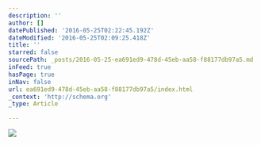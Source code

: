 ```yaml
---
description: ''
author: []
datePublished: '2016-05-25T02:22:45.192Z'
dateModified: '2016-05-25T02:09:25.418Z'
title: ''
starred: false
sourcePath: _posts/2016-05-25-ea691ed9-478d-45eb-aa58-f88177db97a5.md
inFeed: true
hasPage: true
inNav: false
url: ea691ed9-478d-45eb-aa58-f88177db97a5/index.html
_context: 'http://schema.org'
_type: Article

---
```

![](https://the-grid-user-content.s3-us-west-2.amazonaws.com/e722139e-45d3-4b8d-af23-68d83f78053a.jpg)